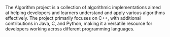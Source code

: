 The Algorithm project is a collection of algorithmic implementations aimed at helping developers and learners understand and apply various algorithms effectively. The project primarily focuses on C++, with additional contributions in Java, C, and Python, making it a versatile resource for developers working across different programming languages.

